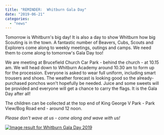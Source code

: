 ```yaml
---
title: "REMINDER:  Whitburn Gala Day"
date: "2019-06-21"
categories: 
  - "news"
---
```


Tomorrow is Whitburn's big day! It is also a day to show Whitburn how big Scouting is in the town. A fantastic number of Beavers, Cubs, Scouts and Explorers come along to weekly meetings, outings and camps. We need them to come along to tomorrow's Gala Day too!

We are meeting at Brucefield Church Car Park - behind the church - at 10.15 am. We will head down to Whitburn Academy around 10.30 am to form up for the procession. Everyone is asked to wear full uniform, including smart trousers and shoes. The weather forecast is looking good so the already-purchased ponchos won't hopefully be needed. Juice and some sweets will be provided and everyone will get a chance to carry the flags. It is the Gala Day after all!

The children can be collected at the top end of King George V Park - Park View/Bog Road end - around 12 noon.

_Please don't wave at us - come along and wave with us!_

[![Image result for Whitburn Gala Day 2019](https://cdn.shopify.com/s/files/1/0161/3068/products/fabric_bunting1_2048x.jpg?v=1464427977)](https://www.google.co.uk/url?sa=i&rct=j&q=&esrc=s&source=images&cd=&ved=2ahUKEwj_oJS8uvviAhXNxoUKHZLpDpYQjRx6BAgBEAU&url=https%3A%2F%2Fwww.7thwhitburnscouts.org.uk%2F2018%2F06%2F22%2Freminder-whitburn-gala-day-saturday-23rd-june%2F&psig=AOvVaw1T73R5933WsvyFJ7zHhGn7&ust=1561236167505826)
